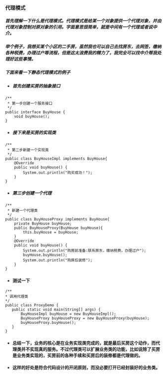 ### 代理模式  
##### 首先理解一下什么是代理模式。代理模式是给某一个对象提供一个代理对象，并由代理对象控制对原对象的引用。字面意思很简单，就是中间有一个代理或者说中介。
##### 举个例子，我想买某个小区的二手房，虽然我也可以自己去找房东，去网签，缴纳各种税费，办理过户等流程，但是这太浪费我的精力了，我完全可以找中介帮我处理好这些事情。
##### 下面来看一下静态代理模式的例子  
* ##### 首先创建买房的抽象接口  
```
/**
 * 第一步创建一个服务接口
 */
public interface BuyHouse {
    void buyHouse();
}
```
* ##### 接下来是买房的实现类
```
/**
 * 第二步新建一个实现类
 */
public class BuyHouseImpl implements BuyHouse{
    @Override
    public void buyHouse() {
        System.out.println("购买成功！");
    }
}
```
* ##### 第三步创建一个代理 
```
/**
 * 新建一个代理类
 */
public class BuyHouseProxy implements BuyHouse{
    private BuyHouse buyHouse;
    public BuyHouseProxy(BuyHouse buyHouse){
        this.buyHouse = buyHouse;
    }
    @Override
    public void buyHouse() {
        System.out.println("购房前准备:联系房东，缴纳税费，办理过户");
        buyHouse.buyHouse();
        System.out.println("购房后装修");
    }
}
```
 * #### 测试一下  
 ```
 /**
 * 调用代理类
 */
public class ProxyDemo {
    public static void main(String[] args) {
        BuyHouseImpl buyHouse = new BuyHouseImpl();
        BuyHouseProxy buyHouseProxy = new BuyHouseProxy(buyHouse);
        buyHouseProxy.buyHouse();
    }
}
 ```
 
 * #### 总结一下，业务的核心是在业务实现类完成的，就是最后买房这个动作，而代理类并不实现真的服务。不过代理类可以扩展业务类的功能，比如说除了买房是业务类实现的，买房前的各种手续和买房后的装修都是代理做的。
 * #### 这样的好处是符合代码设计的开闭原则，而没必要打开已经封装好的业务类。
 
